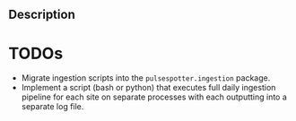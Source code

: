 ## Description

# TODOs
- Migrate ingestion scripts into the `pulsespotter.ingestion` package.
- Implement a script (bash or python) that executes full daily ingestion pipeline for each site on separate processes with each outputting into a separate log file.
